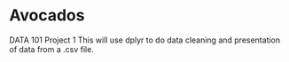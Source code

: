 # Avocados
DATA 101 Project 1
This will use dplyr to do data cleaning and presentation of data from a .csv file.